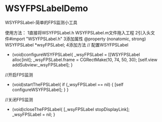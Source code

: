 # WSYFPSLabelDemo
WSYFPSLabel-简单的FPS监测小工具

使用方法：
1直接将WSYFPSLabel.h WSYFPSLabel.m文件拖入工程
2引入头文件#import "WSYFPSLabel.h"
3添加属性
@property (nonatomic, strong) WSYFPSLabel *wsyFPSLabel;
4添加方法
// 配置WSYFPSLabel
- (void)configureWSYFPSLabel{
    _wsyFPSLabel = [[WSYFPSLabel alloc]init];
    _wsyFPSLabel.frame = CGRectMake(10, 74, 50, 30);
    [self.view addSubview:_wsyFPSLabel];
}

//开启FPS监测
- (void)startTheFPSLabel{
    if (_wsyFPSLabel == nil) {
        [self configureWSYFPSLabel];
    }
}

//关闭FPS监测
- (void)closeTheFPSLabel{
    [_wsyFPSLabel stopDisplayLink];
    _wsyFPSLabel = nil;
}
